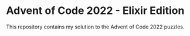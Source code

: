 # Advent of Code 2022 - Elixir Edition

This repository contains my solution to the Advent of Code 2022 puzzles.

